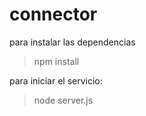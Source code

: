 # connector

para instalar las dependencias

> npm install

para iniciar el servicio:

> node server.js
